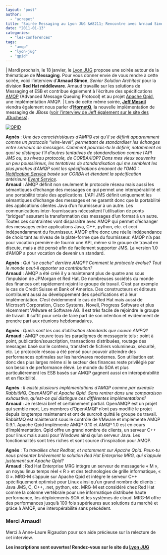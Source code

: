 ```yaml
---
layout: "post"
author: 
  - "acrepet"
title: "Soirée Messaging au Lyon JUG &#8211; Rencontre avec Arnaud Simon de Red Hat"
date: "2011-01-13"
categories: 
  - "les-conferences"
tags: 
  - "amqp"
  - "lyon-jug"
  - "qpid"
---
```


| Mardi prochain, le 18 janvier, le [Lyon JUG](http://www.lyonjug.org) propose une soirée autour de la thématique de **Messaging**. Pour vous donner envie de vous rendre à cette soirée, voici l’interview d’**Arnaud Simon**, _Senior Solution Architect_ pour la division **Red Hat middleware**. Arnaud travaille sur les solutions de Messaging et ESB et contribue également à l’écriture des spécifications [AMQP](http://www.amqp.org/) (Advanced Message Queuing Protocol) et au projet [Apache Qpid](http://qpid.apache.org/), une implémentation AMQP.   |
Lors de cette même soirée, **[Jeff Mesnil](http://jmesnil.net/weblog/)** viendra également nous parler d’**[HornetQ](http://www.jboss.org/hornetq)**, la nouvelle implémentation de messaging de JBoss ([voir l’interview de Jeff également sur le site des JDuchess](http://jduchess.org/duchess-france/blog/soiree-messaging-au-lyon-jug-rencontre-avec-jeff-mesnil-sur-hornetq/)).

[![QPID](/assets/2011/01/2011-01-13-soiree-messaging-au-lyon-jug-rencontre-avec-arnaud-simon-de-red-hat/qpid-logo.png)](http://qpid.apache.org/)

**Agnès** : _Une des caractéristiques d’AMPQ est qu’il se définit apparemment comme un protocole “wire-level”, permettant de standardiser les échanges entre serveurs de messages. Comment pourrais-tu le définir, notamment en quoi se distingue t’il d’autres tentatives de standardisation comme l’API JMS ou, au niveau protocole, de CORBA/IIOP? Dans mes vieux souvenirs un peu poussiéreux, les tentatives de standardisation qui me semblent les plus proches d’AMQP sont les spécifications émanant de l’OMG : [Notification Service](http://www.omg.org/spec/NOT/) basée sur CORBA et étendant la spécification antérieure [Event Service](http://www.omg.org/spec/EVNT/)._  
**Arnaud** : AMQP définit non seulement le protocole réseau mais aussi les sémantiques d’échange des messages ce qui permet une interopérabilité et une portabilité totale des applications. L’API JMS définit uniquement les sémantiques d’échange des messages et ne garantit donc que la portabilité des applications clientes Java d’un fournisseur à un autre. Les communications inter-fournisseurs nécessitent l’utilisation de ponts “bridges” assurant la transformation des messages d’un format à un autre. Toutes ces contraintes vont disparaître avec AMQP qui permet d’échanger des messages entre applications Java, C++, python, etc. et ceci indépendamment du fournisseur. AMQP offre donc une réelle indépendance de choix tant au niveau de la plate-forme que du fournisseur. AMQP n’a pas pour vocation première de fournir une API, même si le groupe de travail en discute, mais a été pensé afin de facilement supporter JMS. La version 1.0 d’AMQP a pour vocation de devenir un standard.

**Agnès** : _Qui “se cache” derrière AMQP? Comment le protocole évolue? Tout le monde peut-il apporter sa contribution?_  
**Arnaud** : AMQP a été créé il y a maintenant plus de quatre ans sous l’impulsion de JPMorgan et Red Hat. De nombreuses sociétés du monde des finances ont rapidement rejoint le groupe de travail. C’est par exemple le cas de Credit Suisse et Bank of America. Des constructeurs et éditeurs contribuent aussi au développement des spécifications et à leur implémentation. C’est évidemment le cas de Red Hat mais aussi de Microsoft Corporation, Cisco Systems, Novell, Progress Software et plus récemment VMware et Software AG. Il est très facile de rejoindre le groupe de travail. Il suffit pour cela de faire part de son intention et évidemment de prendre part aux réunions hebdomadaires.

**Agnès** : _Quels sont les cas d’utilisation standards que couvre AMPQ?_  
**Arnaud** : AMQP couvre tous les paradigmes de messagerie tels : point à point, publication/souscription, transactions distribuées, routage des messages basé sur le contenu, transfert de fichiers volumineux, sécurité, etc. Le protocole réseau a été pensé pour pouvoir atteindre des performances optimales sur les hardwares modernes. Son utilisation est donc des plus larges même si le secteur des finances reste privilégié par son besoin de performance élevé. Le monde du SOA et plus particulièrement les ESB basés sur AMQP gagnent aussi en interopérabilité et en flexibilité.

**Agnès** : _Il existe plusieurs implémentations d’AMQP comme par exemple RabbitMQ, OpenAMQP et Apache Qpid. Sans rentrer dans une comparaison exhaustive, qu’est-ce qui distingue ces différentes implémentations?_  
**Arnaud** : Je resterai bref et certainement partial. OpenAMQP est un projet qui semble mort. Les membres d’OpenAMQP n’ont pas modifié le projet depuis longtemps maintenant et ont de surcroit quitté le groupe de travail. RabbitMQ est maintenant sous le contrôle de VMware et implémente AMQP 0.9.1. Apache Qpid implémente AMQP 0.10 et AMQP 1.0 est en cours d’implémentation. Qpid offre un grand nombre de clients, un serveur C++ pour linux mais aussi pour Windows ainsi qu’un serveur Java. Les fonctionnalités sont très riches et sont source d’inspiration pour AMQP.

**Agnès** : _Tu travailles chez Redhat, et notamment sur Apache Qpid. Peux-tu nous présenter brièvement la solution Red Hat Enterprise MRG, qui s’appuie justement sur Apache Qpid?_  
**Arnaud** : Red Hat Enterprise MRG intègre un serveur de messagerie « M », un noyau linux temps réel « R » et des technologies de grille informatique, « G ». MRG-M s’appuie sur Apache Qpid et intègre le serveur C++ spécifiquement optimisé pour Linux ainsi qu’un grand nombre de clients : Java JMS, C, C++, .net, python, etc. MRG-M est considéré chez Red Hat comme la colonne vertébrale pour une informatique distribuée haute performance, les déploiements SOA et les systèmes de cloud. MRG-M offre des performances jusqu’à 100 fois supérieures aux solutions du marché et grâce à AMQP, une interopérabilité sans précédent.

### **Merci Arnaud!**

Merci à Anne-Laure Rigaudon pour son aide précieuse sur la relecture de cet interview.

**Les inscriptions sont ouvertes! Rendez-vous sur le site du [Lyon JUG](http://www.lyonjug.org/evenements/messaging)**
